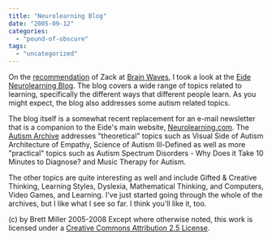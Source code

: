 ```yaml
---
title: "Neurolearning Blog"
date: "2005-09-12"
categories: 
  - "pound-of-obscure"
tags: 
  - "uncategorized"
---
```


On the [recommendation](http://www.corante.com/brainwaves/archives/2005/03/07/blogging_begets_better_brains.php) of Zack at [Brain Waves](http://www.corante.com/brainwaves), I took a look at the [Eide Neurolearning Blog](http://eideneurolearningblog.blogspot.com/). The blog covers a wide range of topics related to learning, specifically the different ways that different people learn. As you might expect, the blog also addresses some autism related topics.  
  
The blog itself is a somewhat recent replacement for an e-mail newsletter that is a companion to the Eide's main website, [Neurolearning.com](http://neurolearning.com). The [Autism Archive](http://neurolearning.com/autism_archives.htm) addresses "theoretical" topics such as Visual Side of Autism Architecture of Empathy, Science of Autism Ill-Defined as well as more "practical" topics such as Autism Spectrum Disorders - Why Does it Take 10 Minutes to Diagnose? and Music Therapy for Autism.  
  
The other topics are quite interesting as well and include Gifted & Creative Thinking, Learning Styles, Dyslexia, Mathematical Thinking, and Computers, Video Games, and Learning. I've just started going through the whole of the archives, but I like what I see so far. I think you'll like it, too.

(c) by Brett Miller 2005-2008 Except where otherwise noted, this work is licensed under a [Creative Commons Attribution 2.5 License](http://creativecommons.org/licenses/by/2.5/).
